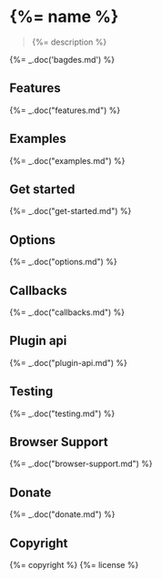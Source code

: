 # {%= name %}

> {%= description %}

{%= _.doc('bagdes.md') %}

## Features
{%= _.doc("features.md") %}

## Examples
{%= _.doc("examples.md") %}

## Get started
{%= _.doc("get-started.md") %}

## Options
{%= _.doc("options.md") %}

## Callbacks
{%= _.doc("callbacks.md") %}

## Plugin api
{%= _.doc("plugin-api.md") %}

## Testing
{%= _.doc("testing.md") %}

## Browser Support
{%= _.doc("browser-support.md") %}

## Donate
{%= _.doc("donate.md") %}

## Copyright
{%= copyright %} {%= license %} 